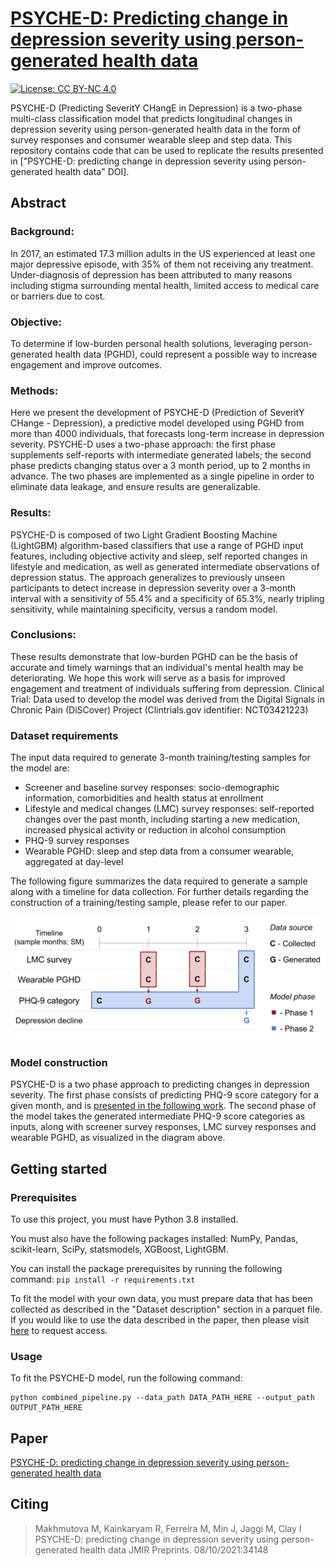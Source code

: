 # [PSYCHE-D: Predicting change in depression severity using person-generated health data](https://preprints.jmir.org/preprint/34148)

[![License: CC BY-NC 4.0](https://licensebuttons.net/l/by-nc/4.0/80x15.png)](https://creativecommons.org/licenses/by-nc/4.0/)

PSYCHE-D (Predicting SeveritY CHangE in Depression) is a two-phase multi-class classification model that predicts longitudinal changes in depression severity using person-generated health data in the form of survey responses and consumer wearable sleep and step data. This repository contains code that can be used to replicate the results presented in ["PSYCHE-D: predicting change in depression severity using person-generated health data" DOI].

## Abstract

### Background:

In 2017, an estimated 17.3 million adults in the US experienced at least one major depressive episode, with 35% of them not receiving any treatment. Under-diagnosis of depression has been attributed to many reasons including stigma surrounding mental health, limited access to medical care or barriers due to cost.

### Objective:

To determine if low-burden personal health solutions, leveraging person-generated health data (PGHD), could represent a possible way to increase engagement and improve outcomes.

### Methods:

Here we present the development of PSYCHE-D (Prediction of SeveritY CHange - Depression), a predictive model developed using PGHD from more than 4000 individuals, that forecasts long-term increase in depression severity. PSYCHE-D uses a two-phase approach: the first phase supplements self-reports with intermediate generated labels; the second phase predicts changing status over a 3 month period, up to 2 months in advance. The two phases are implemented as a single pipeline in order to eliminate data leakage, and ensure results are generalizable.

### Results:

PSYCHE-D is composed of two Light Gradient Boosting Machine (LightGBM) algorithm-based classifiers that use a range of PGHD input features, including objective activity and sleep, self reported changes in lifestyle and medication, as well as generated intermediate observations of depression status. The approach generalizes to previously unseen participants to detect increase in depression severity over a 3-month interval with a sensitivity of 55.4% and a specificity of 65.3%, nearly tripling sensitivity, while maintaining specificity, versus a random model.

### Conclusions:

These results demonstrate that low-burden PGHD can be the basis of accurate and timely warnings that an individual's mental health may be deteriorating. We hope this work will serve as a basis for improved engagement and treatment of individuals suffering from depression. Clinical Trial: Data used to develop the model was derived from the Digital Signals in Chronic Pain (DiSCover) Project (Clintrials.gov identifier: NCT03421223)


### Dataset requirements

The input data required to generate 3-month training/testing samples for the model are:

- Screener and baseline survey responses: socio-demographic information, comorbidities and health status at enrollment
- Lifestyle and medical changes (LMC) survey responses: self-reported changes over the past month, including starting a new medication, increased physical activity or reduction in alcohol consumption
- PHQ-9 survey responses
- Wearable PGHD: sleep and step data from a consumer wearable, aggregated at day-level

The following figure summarizes the data required to generate a sample along with a timeline for data collection. For further details regarding the construction of a training/testing sample, please refer to our paper.

<p align="center">
  <img src="images/two_phase_model.png" width="700"/>
</p>

### Model construction

PSYCHE-D is a two phase approach to predicting changes in depression severity. The first phase consists of predicting PHQ-9 score category for a given month, and is [presented in the following work](https://dl.acm.org/doi/10.1145/3469266.3469878). The second phase of the model takes the generated intermediate PHQ-9 score categories as inputs, along with screener survey responses, LMC survey responses and wearable PGHD, as visualized in the diagram above.

## Getting started

### Prerequisites

To use this project, you must have Python 3.8 installed.

You must also have the following packages installed: NumPy, Pandas, scikit-learn, SciPy, statsmodels, XGBoost, LightGBM.

You can install the package prerequisites by running the following command: ```pip install -r requirements.txt```

To fit the model with your own data, you must prepare data that has been collected as described in the "Dataset description" section in a parquet file. If you would like to use the data described in the paper, then please visit [here](https://zenodo.org/record/5085146#.YPG_URMzYUE) to request access.

### Usage

To fit the PSYCHE-D model, run the following command:

```
python combined_pipeline.py --data_path DATA_PATH_HERE --output_path OUTPUT_PATH_HERE
```

## Paper

[PSYCHE-D: predicting change in depression severity using person-generated health data](https://preprints.jmir.org/preprint/34148)

## Citing

> Makhmutova M, Kainkaryam R, Ferreira M, Min J, Jaggi M, Clay I
> PSYCHE-D: predicting change in depression severity using person-generated health data
> JMIR Preprints. 08/10/2021:34148


